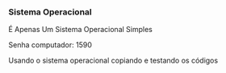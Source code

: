 ### Sistema Operacional
<p>É Apenas Um Sistema Operacional Simples</p>
<p>Senha computador: 1590</p>
<p>Usando o sistema operacional copiando e testando os códigos</p>
